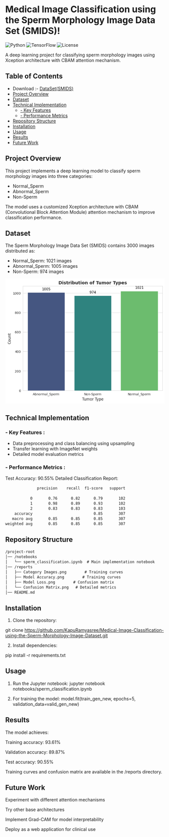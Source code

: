 # Medical Image Classification using the Sperm Morphology Image Data Set (SMIDS)!

![Python](https://img.shields.io/badge/Python-3.8%2B-blue)
![TensorFlow](https://img.shields.io/badge/TensorFlow-2.x-orange)
![License](https://img.shields.io/badge/License-MIT-green)

A deep learning project for classifying sperm morphology images using Xception architecture with CBAM attention mechanism.

## Table of Contents
- Download :- [DataSet(SMIDS)](https://drive.google.com/drive/folders/1AKnwOSj1IXi8kg0oxDa7HOvNjKYi83Ue?usp=sharing)
- [Project Overview](#project-overview)
- [Dataset](#dataset)
- [Technical Implementation](#technical-implementation)
  - [- Key Features](#key-features)
  - [- Performance Metrics](#performance-metrics)
- [Repository Structure](#repository-structure)
- [Installation](#installation)
- [Usage](#usage)
- [Results](#results)
- [Future Work](#future-work)

## Project Overview
This project implements a deep learning model to classify sperm morphology images into three categories:
- Normal_Sperm
- Abnormal_Sperm 
- Non-Sperm

The model uses a customized Xception architecture with CBAM (Convolutional Block Attention Module) attention mechanism to improve classification performance.

## Dataset
The Sperm Morphology Image Data Set (SMIDS) contains 3000 images distributed as:
- Normal_Sperm: 1021 images
- Abnormal_Sperm: 1005 images 
- Non-Sperm: 974 images
  
![Distribution of Tumor Types](https://github.com/KapuRamyasree/Medical-Image-Classification-using-the-Sperm-Morphology-Image-Dataset/blob/8878cc6943b5d291b6057f5c60290f2832cbd2b9/Reports/Distribution%20of%20Tumor%20Types.png)

## Technical Implementation

### - Key Features :
- Data preprocessing and class balancing using upsampling
- Transfer learning with ImageNet weights
- Detailed model evaluation metrics

### - Performance Metrics :
Test Accuracy: 90.55%
Detailed Classification Report:
```text
              precision    recall  f1-score   support

           0       0.76      0.82      0.79       102
           1       0.98      0.89      0.93       102
           2       0.83      0.83      0.83       103
    accuracy                           0.85       307
   macro avg       0.85      0.85      0.85       307
weighted avg       0.85      0.85      0.85       307
```
## Repository Structure
```text
/project-root
│── /notebooks
│   └── sperm_classification.ipynb  # Main implementation notebook
│── /reports
│   ├── Category Images.png        # Training curves
│   ├── Model Accuracy.png        # Training curves
│   ├── Model Loss.png        # Confusion matrix
│   └── Confusion Matrix.png   # Detailed metrics
│── README.md        
```
## Installation
1. Clone the repository:

git clone https://github.com/KapuRamyasree/Medical-Image-Classification-using-the-Sperm-Morphology-Image-Dataset.git

2. Install dependencies:

pip install -r requirements.txt
## Usage
1. Run the Jupyter notebook:
jupyter notebook notebooks/sperm_classification.ipynb

3. For training the model:
model.fit(train_gen_new, epochs=5, validation_data=valid_gen_new)

## Results
The model achieves:

Training accuracy: 93.61%

Validation accuracy: 89.87%

Test accuracy: 90.55%

Training curves and confusion matrix are available in the /reports directory.

## Future Work
Experiment with different attention mechanisms

Try other base architectures

Implement Grad-CAM for model interpretability

Deploy as a web application for clinical use
